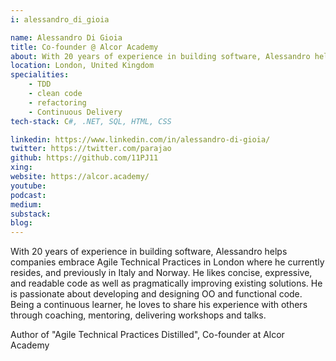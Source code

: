 ```yaml
---
i: alessandro_di_gioia

name: Alessandro Di Gioia
title: Co-founder @ Alcor Academy
about: With 20 years of experience in building software, Alessandro helps companies embrace Agile Technical Practices.
location: London, United Kingdom
specialities:
    - TDD
    - clean code
    - refactoring
    - Continuous Delivery
tech-stack: C#, .NET, SQL, HTML, CSS

linkedin: https://www.linkedin.com/in/alessandro-di-gioia/
twitter: https://twitter.com/parajao
github: https://github.com/11PJ11
xing:
website: https://alcor.academy/
youtube:
podcast:
medium:
substack:
blog:
---
```


With 20 years of experience in building software, Alessandro helps companies embrace Agile Technical Practices in London where he currently resides, and previously in Italy and Norway. He likes concise, expressive, and readable code as well as pragmatically improving existing solutions. He is passionate about developing and designing OO and functional code. Being a continuous learner, he loves to share his experience with others through coaching, mentoring, delivering workshops and talks.

Author of "Agile Technical Practices Distilled", Co-founder at Alcor Academy
